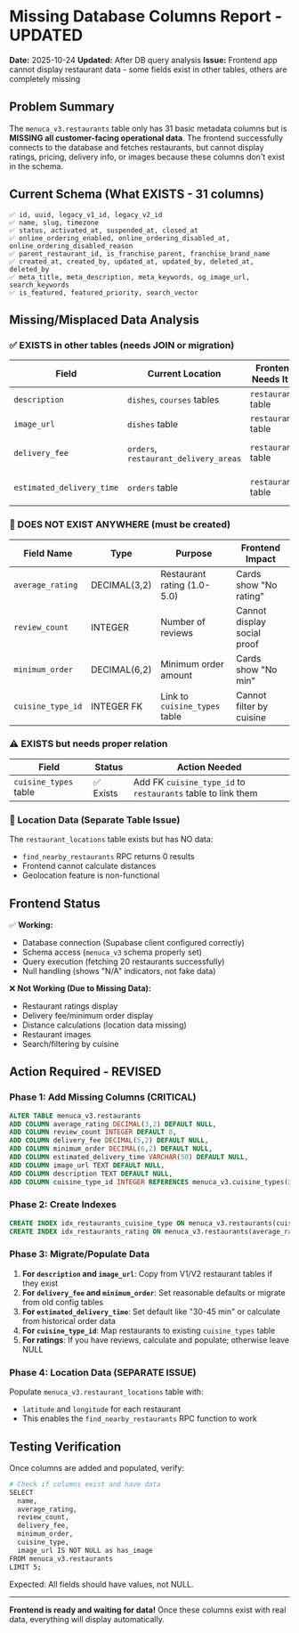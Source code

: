 # Missing Database Columns Report - UPDATED
**Date:** 2025-10-24
**Updated:** After DB query analysis
**Issue:** Frontend app cannot display restaurant data - some fields exist in other tables, others are completely missing

## Problem Summary
The `menuca_v3.restaurants` table only has 31 basic metadata columns but is **MISSING all customer-facing operational data**. The frontend successfully connects to the database and fetches restaurants, but cannot display ratings, pricing, delivery info, or images because these columns don't exist in the schema.

## Current Schema (What EXISTS - 31 columns)
```
✅ id, uuid, legacy_v1_id, legacy_v2_id
✅ name, slug, timezone
✅ status, activated_at, suspended_at, closed_at
✅ online_ordering_enabled, online_ordering_disabled_at, online_ordering_disabled_reason
✅ parent_restaurant_id, is_franchise_parent, franchise_brand_name
✅ created_at, created_by, updated_at, updated_by, deleted_at, deleted_by
✅ meta_title, meta_description, meta_keywords, og_image_url, search_keywords
✅ is_featured, featured_priority, search_vector
```

## Missing/Misplaced Data Analysis

### ✅ EXISTS in other tables (needs JOIN or migration)
| Field | Current Location | Frontend Needs It In | Solution |
|-------|-----------------|---------------------|----------|
| `description` | `dishes`, `courses` tables | `restaurants` table | Add `description` column to `restaurants` |
| `image_url` | `dishes` table | `restaurants` table | Add `image_url` or use `og_image_url` |
| `delivery_fee` | `orders`, `restaurant_delivery_areas` | `restaurants` table | Add default `delivery_fee` to `restaurants` |
| `estimated_delivery_time` | `orders` table | `restaurants` table | Add default `estimated_delivery_time` to `restaurants` |

### 🔴 DOES NOT EXIST ANYWHERE (must be created)
| Field Name | Type | Purpose | Frontend Impact |
|-----------|------|---------|-----------------|
| `average_rating` | DECIMAL(3,2) | Restaurant rating (1.0-5.0) | Cards show "No rating" |
| `review_count` | INTEGER | Number of reviews | Cannot display social proof |
| `minimum_order` | DECIMAL(6,2) | Minimum order amount | Cards show "No min" |
| `cuisine_type_id` | INTEGER FK | Link to `cuisine_types` table | Cannot filter by cuisine |

### ⚠️ EXISTS but needs proper relation
| Field | Status | Action Needed |
|-------|--------|---------------|
| `cuisine_types` table | ✅ Exists | Add FK `cuisine_type_id` to `restaurants` table to link them |

### 📍 Location Data (Separate Table Issue)
The `restaurant_locations` table exists but has NO data:
- `find_nearby_restaurants` RPC returns 0 results
- Frontend cannot calculate distances
- Geolocation feature is non-functional

## Frontend Status
✅ **Working:**
- Database connection (Supabase client configured correctly)
- Schema access (`menuca_v3` schema properly set)
- Query execution (fetching 20 restaurants successfully)
- Null handling (shows "N/A" indicators, not fake data)

❌ **Not Working (Due to Missing Data):**
- Restaurant ratings display
- Delivery fee/minimum order display
- Distance calculations (location data missing)
- Restaurant images
- Search/filtering by cuisine

## Action Required - REVISED

### Phase 1: Add Missing Columns (CRITICAL)
```sql
ALTER TABLE menuca_v3.restaurants
ADD COLUMN average_rating DECIMAL(3,2) DEFAULT NULL,
ADD COLUMN review_count INTEGER DEFAULT 0,
ADD COLUMN delivery_fee DECIMAL(5,2) DEFAULT NULL,
ADD COLUMN minimum_order DECIMAL(6,2) DEFAULT NULL,
ADD COLUMN estimated_delivery_time VARCHAR(50) DEFAULT NULL,
ADD COLUMN image_url TEXT DEFAULT NULL,
ADD COLUMN description TEXT DEFAULT NULL,
ADD COLUMN cuisine_type_id INTEGER REFERENCES menuca_v3.cuisine_types(id);
```

### Phase 2: Create Indexes
```sql
CREATE INDEX idx_restaurants_cuisine_type ON menuca_v3.restaurants(cuisine_type_id);
CREATE INDEX idx_restaurants_rating ON menuca_v3.restaurants(average_rating);
```

### Phase 3: Migrate/Populate Data
1. **For `description` and `image_url`**: Copy from V1/V2 restaurant tables if they exist
2. **For `delivery_fee` and `minimum_order`**: Set reasonable defaults or migrate from old config tables
3. **For `estimated_delivery_time`**: Set default like "30-45 min" or calculate from historical order data
4. **For `cuisine_type_id`**: Map restaurants to existing `cuisine_types` table
5. **For ratings**: If you have reviews, calculate and populate; otherwise leave NULL

### Phase 4: Location Data (SEPARATE ISSUE)
Populate `menuca_v3.restaurant_locations` table with:
- `latitude` and `longitude` for each restaurant
- This enables the `find_nearby_restaurants` RPC function to work

## Testing Verification
Once columns are added and populated, verify:
```bash
# Check if columns exist and have data
SELECT
  name,
  average_rating,
  review_count,
  delivery_fee,
  minimum_order,
  cuisine_type,
  image_url IS NOT NULL as has_image
FROM menuca_v3.restaurants
LIMIT 5;
```

Expected: All fields should have values, not NULL.

---
**Frontend is ready and waiting for data!** Once these columns exist with real data, everything will display automatically.
